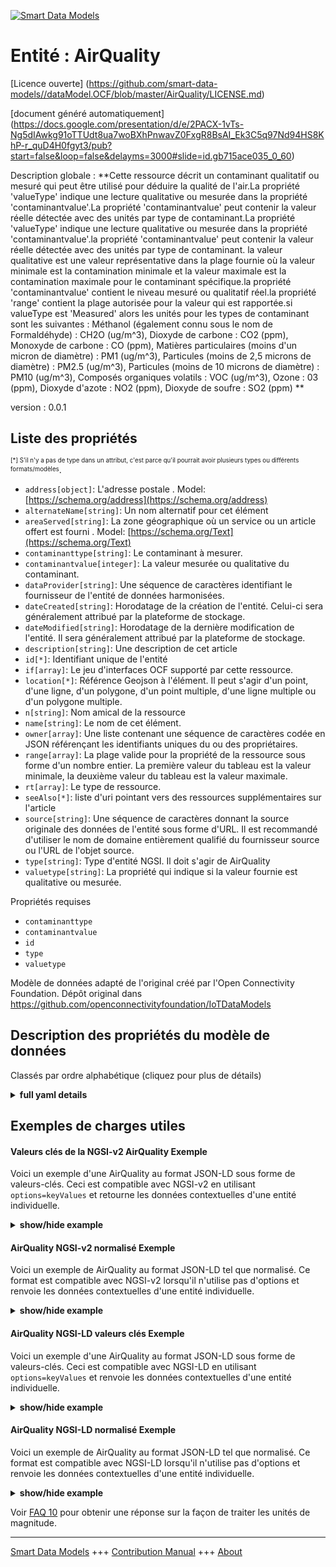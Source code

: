 <!-- 10-Header -->  
[![Smart Data Models](https://smartdatamodels.org/wp-content/uploads/2022/01/SmartDataModels_logo.png "Logo")](https://smartdatamodels.org)  
Entité : AirQuality  
===================<!-- /10-Header -->  
<!-- 15-License -->  
[Licence ouverte] (https://github.com/smart-data-models//dataModel.OCF/blob/master/AirQuality/LICENSE.md)  
[document généré automatiquement] (https://docs.google.com/presentation/d/e/2PACX-1vTs-Ng5dIAwkg91oTTUdt8ua7woBXhPnwavZ0FxgR8BsAI_Ek3C5q97Nd94HS8KhP-r_quD4H0fgyt3/pub?start=false&loop=false&delayms=3000#slide=id.gb715ace035_0_60)  
<!-- /15-License -->  
<!-- 20-Description -->  
Description globale : **Cette ressource décrit un contaminant qualitatif ou mesuré qui peut être utilisé pour déduire la qualité de l'air.La propriété 'valueType' indique une lecture qualitative ou mesurée dans la propriété 'contaminantvalue'.La propriété 'contaminantvalue' peut contenir la valeur réelle détectée avec des unités par type de contaminant.La propriété 'valueType' indique une lecture qualitative ou mesurée dans la propriété 'contaminantvalue'.la propriété 'contaminantvalue' peut contenir la valeur réelle détectée avec des unités par type de contaminant. la valeur qualitative est une valeur représentative dans la plage fournie où la valeur minimale est la contamination minimale et la valeur maximale est la contamination maximale pour le contaminant spécifique.la propriété 'contaminantvalue' contient le niveau mesuré ou qualitatif réel.la propriété 'range' contient la plage autorisée pour la valeur qui est rapportée.si valueType est 'Measured' alors les unités pour les types de contaminant sont les suivantes : Méthanol (également connu sous le nom de Formaldéhyde) : CH2O (ug/m^3), Dioxyde de carbone : CO2 (ppm), Monoxyde de carbone : CO (ppm), Matières particulaires (moins d'un micron de diamètre) : PM1 (ug/m^3), Particules (moins de 2,5 microns de diamètre) : PM2.5 (ug/m^3), Particules (moins de 10 microns de diamètre) : PM10 (ug/m^3), Composés organiques volatils : VOC (ug/m^3), Ozone : 03 (ppm), Dioxyde d'azote : NO2 (ppm), Dioxyde de soufre : SO2 (ppm) **  
version : 0.0.1  
<!-- /20-Description -->  
<!-- 30-PropertiesList -->  

## Liste des propriétés  

<sup><sub>[*] S'il n'y a pas de type dans un attribut, c'est parce qu'il pourrait avoir plusieurs types ou différents formats/modèles</sub></sup>.  
- `address[object]`: L'adresse postale  . Model: [https://schema.org/address](https://schema.org/address)- `alternateName[string]`: Un nom alternatif pour cet élément  - `areaServed[string]`: La zone géographique où un service ou un article offert est fourni  . Model: [https://schema.org/Text](https://schema.org/Text)- `contaminanttype[string]`: Le contaminant à mesurer.  - `contaminantvalue[integer]`: La valeur mesurée ou qualitative du contaminant.  - `dataProvider[string]`: Une séquence de caractères identifiant le fournisseur de l'entité de données harmonisées.  - `dateCreated[string]`: Horodatage de la création de l'entité. Celui-ci sera généralement attribué par la plateforme de stockage.  - `dateModified[string]`: Horodatage de la dernière modification de l'entité. Il sera généralement attribué par la plateforme de stockage.  - `description[string]`: Une description de cet article  - `id[*]`: Identifiant unique de l'entité  - `if[array]`: Le jeu d'interfaces OCF supporté par cette ressource.  - `location[*]`: Référence Geojson à l'élément. Il peut s'agir d'un point, d'une ligne, d'un polygone, d'un point multiple, d'une ligne multiple ou d'un polygone multiple.  - `n[string]`: Nom amical de la ressource  - `name[string]`: Le nom de cet élément.  - `owner[array]`: Une liste contenant une séquence de caractères codée en JSON référençant les identifiants uniques du ou des propriétaires.  - `range[array]`: La plage valide pour la propriété de la ressource sous forme d'un nombre entier. La première valeur du tableau est la valeur minimale, la deuxième valeur du tableau est la valeur maximale.  - `rt[array]`: Le type de ressource.  - `seeAlso[*]`: liste d'uri pointant vers des ressources supplémentaires sur l'article  - `source[string]`: Une séquence de caractères donnant la source originale des données de l'entité sous forme d'URL. Il est recommandé d'utiliser le nom de domaine entièrement qualifié du fournisseur source ou l'URL de l'objet source.  - `type[string]`: Type d'entité NGSI. Il doit s'agir de AirQuality  - `valuetype[string]`: La propriété qui indique si la valeur fournie est qualitative ou mesurée.  <!-- /30-PropertiesList -->  
<!-- 35-RequiredProperties -->  
Propriétés requises  
- `contaminanttype`  - `contaminantvalue`  - `id`  - `type`  - `valuetype`  <!-- /35-RequiredProperties -->  
<!-- 40-RequiredProperties -->  
Modèle de données adapté de l'original créé par l'Open Connectivity Foundation. Dépôt original dans https://github.com/openconnectivityfoundation/IoTDataModels  
<!-- /40-RequiredProperties -->  
<!-- 50-DataModelHeader -->  
## Description des propriétés du modèle de données  
Classés par ordre alphabétique (cliquez pour plus de détails)  
<!-- /50-DataModelHeader -->  
<!-- 60-ModelYaml -->  
<details><summary><strong>full yaml details</strong></summary>    
```yaml  
AirQuality:    
  description: 'This Resource describes a qualitative or measured contaminant that can be used to infer Air Quality.The Property ''valueType'' indicates a qualitative or measured reading within the contaminantvalue Property.The Property ''contaminantvalue'' can contain the actual sensed value with units per contaminant type.Qualitative is a representative value within the range provided where the minimum value is minimum contamination and maximum value is maximum contamination for the specific contaminant.The Property ''contaminantvalue'' contains the actual measured or qualitative level.The Property ''range'' contains the allowed range for the value that is being reported.If valueType is ''Measured'' then the units for the contaminant types are as follows: Methanol (also known as Formaldehyde): CH2O (ug/m^3), Carbon Dioxide: CO2 (ppm), Carbon Monoxide: CO (ppm), Particulate Matter (less than 1 micron in diameter): PM1 (ug/m^3), Particulate Matter (less than 2.5 microns in diameter): PM2.5 (ug/m^3), Particulate Matter (less than 10 microns in diameter): PM10 (ug/m^3), Volatile Organic Compounds: VOC (ug/m^3), Ozone: 03 (ppm), Nitrogen dioxide: NO2 (ppm), Sulphur dioxide: SO2 (ppm) '    
  properties:    
    address:    
      description: 'The mailing address'    
      properties:    
        addressCountry:    
          description: 'Property. The country. For example, Spain. Model:''https://schema.org/addressCountry'''    
          type: string    
        addressLocality:    
          description: 'Property. The locality in which the street address is, and which is in the region. Model:''https://schema.org/addressLocality'''    
          type: string    
        addressRegion:    
          description: 'Property. The region in which the locality is, and which is in the country. Model:''https://schema.org/addressRegion'''    
          type: string    
        postOfficeBoxNumber:    
          description: 'Property. The post office box number for PO box addresses. For example, 03578. Model:''https://schema.org/postOfficeBoxNumber'''    
          type: string    
        postalCode:    
          description: 'Property. The postal code. For example, 24004. Model:''https://schema.org/https://schema.org/postalCode'''    
          type: string    
        streetAddress:    
          description: 'Property. The street address. Model:''https://schema.org/streetAddress'''    
          type: string    
      type: object    
      x-ngsi:    
        model: https://schema.org/address    
        type: Property    
    alternateName:    
      description: 'An alternative name for this item'    
      type: string    
      x-ngsi:    
        type: Property    
    areaServed:    
      description: 'The geographic area where a service or offered item is provided'    
      type: string    
      x-ngsi:    
        model: https://schema.org/Text    
        type: Property    
    contaminanttype:    
      description: 'The contaminant being measured.'    
      enum:    
        - CH2O    
        - CO2    
        - CO    
        - PM1    
        - PM2.5    
        - PM10    
        - VOC    
        - Smoke    
        - Odor    
        - AirPollution    
        - NO2    
        - SO2    
        - O3    
      readOnly: true    
      type: string    
      x-ngsi:    
        type: Property    
    contaminantvalue:    
      description: 'The measured or qualitative value for the contaminant.'    
      readOnly: true    
      type: integer    
      x-ngsi:    
        type: Property    
    dataProvider:    
      description: 'A sequence of characters identifying the provider of the harmonised data entity.'    
      type: string    
      x-ngsi:    
        type: Property    
    dateCreated:    
      description: 'Entity creation timestamp. This will usually be allocated by the storage platform.'    
      format: date-time    
      type: string    
      x-ngsi:    
        type: Property    
    dateModified:    
      description: 'Timestamp of the last modification of the entity. This will usually be allocated by the storage platform.'    
      format: date-time    
      type: string    
      x-ngsi:    
        type: Property    
    description:    
      description: 'A description of this item'    
      type: string    
      x-ngsi:    
        type: Property    
    id:    
      anyOf: &airquality_-_properties_-_owner_-_items_-_anyof    
        - description: 'Property. Identifier format of any NGSI entity'    
          maxLength: 256    
          minLength: 1    
          pattern: ^[\w\-\.\{\}\$\+\*\[\]`|~^@!,:\\]+$    
          type: string    
        - description: 'Property. Identifier format of any NGSI entity'    
          format: uri    
          type: string    
      description: 'Unique identifier of the entity'    
      x-ngsi:    
        type: Property    
    if:    
      description: 'The OCF Interface set supported by this Resource.'    
      items:    
        enum:    
          - oic.if.s    
          - oic.if.baseline    
        type: string    
      minItems: 2    
      readOnly: true    
      type: array    
      uniqueItems: true    
      x-ngsi:    
        type: Property    
    location:    
      description: 'Geojson reference to the item. It can be Point, LineString, Polygon, MultiPoint, MultiLineString or MultiPolygon'    
      oneOf:    
        - description: 'GeoProperty. Geojson reference to the item. Point'    
          properties:    
            bbox:    
              items:    
                type: number    
              minItems: 4    
              type: array    
            coordinates:    
              items:    
                type: number    
              minItems: 2    
              type: array    
            type:    
              enum:    
                - Point    
              type: string    
          required:    
            - type    
            - coordinates    
          title: 'GeoJSON Point'    
          type: object    
        - description: 'GeoProperty. Geojson reference to the item. LineString'    
          properties:    
            bbox:    
              items:    
                type: number    
              minItems: 4    
              type: array    
            coordinates:    
              items:    
                items:    
                  type: number    
                minItems: 2    
                type: array    
              minItems: 2    
              type: array    
            type:    
              enum:    
                - LineString    
              type: string    
          required:    
            - type    
            - coordinates    
          title: 'GeoJSON LineString'    
          type: object    
        - description: 'GeoProperty. Geojson reference to the item. Polygon'    
          properties:    
            bbox:    
              items:    
                type: number    
              minItems: 4    
              type: array    
            coordinates:    
              items:    
                items:    
                  items:    
                    type: number    
                  minItems: 2    
                  type: array    
                minItems: 4    
                type: array    
              type: array    
            type:    
              enum:    
                - Polygon    
              type: string    
          required:    
            - type    
            - coordinates    
          title: 'GeoJSON Polygon'    
          type: object    
        - description: 'GeoProperty. Geojson reference to the item. MultiPoint'    
          properties:    
            bbox:    
              items:    
                type: number    
              minItems: 4    
              type: array    
            coordinates:    
              items:    
                items:    
                  type: number    
                minItems: 2    
                type: array    
              type: array    
            type:    
              enum:    
                - MultiPoint    
              type: string    
          required:    
            - type    
            - coordinates    
          title: 'GeoJSON MultiPoint'    
          type: object    
        - description: 'GeoProperty. Geojson reference to the item. MultiLineString'    
          properties:    
            bbox:    
              items:    
                type: number    
              minItems: 4    
              type: array    
            coordinates:    
              items:    
                items:    
                  items:    
                    type: number    
                  minItems: 2    
                  type: array    
                minItems: 2    
                type: array    
              type: array    
            type:    
              enum:    
                - MultiLineString    
              type: string    
          required:    
            - type    
            - coordinates    
          title: 'GeoJSON MultiLineString'    
          type: object    
        - description: 'GeoProperty. Geojson reference to the item. MultiLineString'    
          properties:    
            bbox:    
              items:    
                type: number    
              minItems: 4    
              type: array    
            coordinates:    
              items:    
                items:    
                  items:    
                    items:    
                      type: number    
                    minItems: 2    
                    type: array    
                  minItems: 4    
                  type: array    
                type: array    
              type: array    
            type:    
              enum:    
                - MultiPolygon    
              type: string    
          required:    
            - type    
            - coordinates    
          title: 'GeoJSON MultiPolygon'    
          type: object    
      x-ngsi:    
        type: GeoProperty    
    n:    
      description: 'Friendly name of the Resource'    
      maxLength: 64    
      readOnly: true    
      type: string    
      x-ngsi:    
        type: Property    
    name:    
      description: 'The name of this item.'    
      type: string    
      x-ngsi:    
        type: Property    
    owner:    
      description: 'A List containing a JSON encoded sequence of characters referencing the unique Ids of the owner(s)'    
      items:    
        anyOf: *airquality_-_properties_-_owner_-_items_-_anyof    
        description: 'Property. Unique identifier of the entity'    
      type: array    
      x-ngsi:    
        type: Property    
    range:    
      description: 'The valid range for the Property in the Resource as an integer. The first value in the array is the minimum value, the second value in the array is the maximum value.'    
      items:    
        type: integer    
      maxItems: 2    
      minItems: 2    
      readOnly: true    
      type: array    
      x-ngsi:    
        type: Property    
    rt:    
      description: 'The Resource Type.'    
      items:    
        enum:    
          - oic.r.airquality    
        maxLength: 64    
        type: string    
      minItems: 1    
      readOnly: true    
      type: array    
      uniqueItems: true    
      x-ngsi:    
        type: Property    
    seeAlso:    
      description: 'list of uri pointing to additional resources about the item'    
      oneOf:    
        - items:    
            format: uri    
            type: string    
          minItems: 1    
          type: array    
        - format: uri    
          type: string    
      x-ngsi:    
        type: Property    
    source:    
      description: 'A sequence of characters giving the original source of the entity data as a URL. Recommended to be the fully qualified domain name of the source provider, or the URL to the source object.'    
      type: string    
      x-ngsi:    
        type: Property    
    type:    
      description: 'NGSI entity type. It has to be AirQuality'    
      enum:    
        - AirQuality    
      type: string    
      x-ngsi:    
        type: Property    
    valuetype:    
      description: 'The property that indicates whether the provided value is qualitative or measured.'    
      enum:    
        - Qualitative    
        - Measured    
      readOnly: true    
      type: string    
      x-ngsi:    
        type: Property    
  required:    
    - contaminantvalue    
    - contaminanttype    
    - valuetype    
    - id    
    - type    
  type: object    
  x-derived-from: https://raw.githubusercontent.com/openconnectivityfoundation/IoTDataModels/master/AirQualityResURI.swagger.json    
  x-disclaimer: 'Redistribution and use in source and binary forms, with or without modification, are permitted  provided that the license conditions are met. Copyleft (c) 2021 Contributors to Smart Data Models Program'    
  x-license-url: https://github.com/smart-data-models/dataModel.OCF/blob/master/AirQuality/LICENSE.md    
  x-model-schema: https://smart-data-models.github.io/dataModel.OCF/AirQuality/schema.json    
  x-model-tags: OCF    
  x-version: 0.0.1    
```  
</details>    
<!-- /60-ModelYaml -->  
<!-- 70-MiddleNotes -->  
<!-- /70-MiddleNotes -->  
<!-- 80-Examples -->  
## Exemples de charges utiles  
#### Valeurs clés de la NGSI-v2 AirQuality Exemple  
Voici un exemple d'une AirQuality au format JSON-LD sous forme de valeurs-clés. Ceci est compatible avec NGSI-v2 en utilisant `options=keyValues` et retourne les données contextuelles d'une entité individuelle.  
<details><summary><strong>show/hide example</strong></summary>    
```json  
{  
  "id": "urn:ngsi-ld:AirQuality:id:PFXO:54743602",  
  "dateCreated": "2001-08-05T08:57:06Z",  
  "dateModified": "1981-11-22T02:48:46Z",  
  "source": "Lose involve civil region expert similar visit church. Continue cultural of quite since mother. Garden outside spend wind.",  
  "name": "Reality election expert. Ball your section why strong baby. Ahead usually front price daughter. Go common draw high.",  
  "alternateName": "Party design avoid technology dinner whatever. Baby hold reduce speech. Inside great certain today want member start.",  
  "description": "Choice behavior two direction type reduce wish. Tough responsibility choice though party. Energy so development across many traditional scene trade.",  
  "dataProvider": "Challenge nothing financial about off cup. Cup movement accept professional source stock couple charge. Ready everyone decade choose news nearly sell.",  
  "owner": [  
    "urn:ngsi-ld:AirQuality:items:MMLD:94586360",  
    "urn:ngsi-ld:AirQuality:items:QUQB:11049322"  
  ],  
  "seeAlso": [  
    "urn:ngsi-ld:AirQuality:items:QRGK:95918228",  
    "urn:ngsi-ld:AirQuality:items:XRLP:04774136"  
  ],  
  "location": {  
    "type": "Point",  
    "coordinates": [  
      9.815136,  
      -92.524037  
    ]  
  },  
  "address": {  
    "streetAddress": "Couple sense senior bar imagine voice. Risk letter reduce commercial. End size building remember respond southern. Teacher friend home risk.",  
    "addressLocality": "Tough former data TV. Fact huge someone recent easy point.",  
    "addressRegion": "Guess however serious author true left always. Determine police name home start.",  
    "addressCountry": "Those either bring per. Drug event listen movie. Decide score quite today successful eye effort.",  
    "postalCode": "Night sometimes wrong candidate something media bit. Old course do heart responsibility color important.",  
    "postOfficeBoxNumber": "Network wife theory. Whether lose agreement history though."  
  },  
  "areaServed": "Another consumer upon across our. True enough year big compare among. Off financial thank reach.",  
  "rt": [  
    "oic.r.airquality",  
    "oic.r.airquality"  
  ],  
  "contaminanttype": "CH2O",  
  "valuetype": "Qualitative",  
  "contaminantvalue": {  
    "type": "Property",  
    "value": 864  
  },  
  "n": "American whole magazine truth stop whose. On traditional measure example sense peace. Would mouth relate own chair.",  
  "range": [  
    864,  
    864  
  ],  
  "if": [  
    "oic.if.s",  
    "oic.if.baseline"  
  ],  
  "type": "AirQuality"  
}  
```  
</details>  
#### AirQuality NGSI-v2 normalisé Exemple  
Voici un exemple de AirQuality au format JSON-LD tel que normalisé. Ce format est compatible avec NGSI-v2 lorsqu'il n'utilise pas d'options et renvoie les données contextuelles d'une entité individuelle.  
<details><summary><strong>show/hide example</strong></summary>    
```json  
{  
  "id": {  
    "type": "string",  
    "value": "urn:ngsi-ld:AirQuality:id:PFXO:54743602"  
  },  
  "dateCreated": {  
    "format": "date-time",  
    "type": "string",  
    "value": "2001-08-05T08:57:06Z"  
  },  
  "dateModified": {  
    "format": "date-time",  
    "type": "string",  
    "value": "1981-11-22T02:48:46Z"  
  },  
  "source": {  
    "type": "string",  
    "value": "Lose involve civil region expert similar visit church. Continue cultural of quite since mother. Garden outside spend wind."  
  },  
  "name": {  
    "type": "string",  
    "value": "Reality election expert. Ball your section why strong baby. Ahead usually front price daughter. Go common draw high."  
  },  
  "alternateName": {  
    "type": "string",  
    "value": "Party design avoid technology dinner whatever. Baby hold reduce speech. Inside great certain today want member start."  
  },  
  "description": {  
    "type": "string",  
    "value": "Choice behavior two direction type reduce wish. Tough responsibility choice though party. Energy so development across many traditional scene trade."  
  },  
  "dataProvider": {  
    "type": "string",  
    "value": "Challenge nothing financial about off cup. Cup movement accept professional source stock couple charge. Ready everyone decade choose news nearly sell."  
  },  
  "owner": {  
    "type": "array",  
    "value": [  
      "urn:ngsi-ld:AirQuality:items:MMLD:94586360",  
      "urn:ngsi-ld:AirQuality:items:QUQB:11049322"  
    ]  
  },  
  "seeAlso": {  
    "type": "array",  
    "value": [  
      "urn:ngsi-ld:AirQuality:items:QRGK:95918228",  
      "urn:ngsi-ld:AirQuality:items:XRLP:04774136"  
    ]  
  },  
  "location": {  
    "type": "object",  
    "value": {  
      "type": "Point",  
      "coordinates": [  
        9.815136,  
        -92.524037  
      ]  
    }  
  },  
  "address": {  
    "type": "object",  
    "value": {  
      "streetAddress": "Couple sense senior bar imagine voice. Risk letter reduce commercial. End size building remember respond southern. Teacher friend home risk.",  
      "addressLocality": "Tough former data TV. Fact huge someone recent easy point.",  
      "addressRegion": "Guess however serious author true left always. Determine police name home start.",  
      "addressCountry": "Those either bring per. Drug event listen movie. Decide score quite today successful eye effort.",  
      "postalCode": "Night sometimes wrong candidate something media bit. Old course do heart responsibility color important.",  
      "postOfficeBoxNumber": "Network wife theory. Whether lose agreement history though."  
    }  
  },  
  "areaServed": {  
    "type": "string",  
    "value": "Another consumer upon across our. True enough year big compare among. Off financial thank reach."  
  },  
  "rt": {  
    "type": "array",  
    "value": [  
      "oic.r.airquality",  
      "oic.r.airquality"  
    ]  
  },  
  "contaminanttype": {  
    "type": "string",  
    "value": "CH2O"  
  },  
  "valuetype": {  
    "type": "string",  
    "value": "Qualitative"  
  },  
  "contaminantvalue": {  
    "type": "object",  
    "value": {  
      "type": "Property",  
      "value": 864  
    }  
  },  
  "n": {  
    "type": "string",  
    "value": "American whole magazine truth stop whose. On traditional measure example sense peace. Would mouth relate own chair."  
  },  
  "range": {  
    "type": "array",  
    "value": [  
      864,  
      864  
    ]  
  },  
  "if": {  
    "type": "array",  
    "value": [  
      "oic.if.s",  
      "oic.if.baseline"  
    ]  
  },  
  "type": {  
    "type": "string",  
    "value": "AirQuality"  
  }  
}  
```  
</details>  
#### AirQuality NGSI-LD valeurs clés Exemple  
Voici un exemple d'une AirQuality au format JSON-LD sous forme de valeurs-clés. Ceci est compatible avec NGSI-LD en utilisant `options=keyValues` et renvoie les données contextuelles d'une entité individuelle.  
<details><summary><strong>show/hide example</strong></summary>    
```json  
{  
    "id": "urn:ngsi-ld:AirQuality:id:PFXO:54743602",  
    "dateCreated": "2001-08-05T08:57:06Z",  
    "dateModified": "1981-11-22T02:48:46Z",  
    "source": "Lose involve civil region expert similar visit church. Continue cultural of quite since mother. Garden outside spend wind.",  
    "name": "Reality election expert. Ball your section why strong baby. Ahead usually front price daughter. Go common draw high.",  
    "alternateName": "Party design avoid technology dinner whatever. Baby hold reduce speech. Inside great certain today want member start.",  
    "description": "Choice behavior two direction type reduce wish. Tough responsibility choice though party. Energy so development across many traditional scene trade.",  
    "dataProvider": "Challenge nothing financial about off cup. Cup movement accept professional source stock couple charge. Ready everyone decade choose news nearly sell.",  
    "owner": [  
        "urn:ngsi-ld:AirQuality:items:MMLD:94586360",  
        "urn:ngsi-ld:AirQuality:items:QUQB:11049322"  
    ],  
    "seeAlso": [  
        "urn:ngsi-ld:AirQuality:items:QRGK:95918228",  
        "urn:ngsi-ld:AirQuality:items:XRLP:04774136"  
    ],  
    "location": {  
        "type": "Point",  
        "coordinates": [  
            9.815136,  
            -92.524037  
        ]  
    },  
    "address": {  
        "streetAddress": "Couple sense senior bar imagine voice. Risk letter reduce commercial. End size building remember respond southern. Teacher friend home risk.",  
        "addressLocality": "Tough former data TV. Fact huge someone recent easy point.",  
        "addressRegion": "Guess however serious author true left always. Determine police name home start.",  
        "addressCountry": "Those either bring per. Drug event listen movie. Decide score quite today successful eye effort.",  
        "postalCode": "Night sometimes wrong candidate something media bit. Old course do heart responsibility color important.",  
        "postOfficeBoxNumber": "Network wife theory. Whether lose agreement history though."  
    },  
    "areaServed": "Another consumer upon across our. True enough year big compare among. Off financial thank reach.",  
    "rt": [  
        "oic.r.airquality",  
        "oic.r.airquality"  
    ],  
    "contaminanttype": "CH2O",  
    "valuetype": "Qualitative",  
    "contaminantvalue": {  
        "type": "Property",  
        "value": 864  
    },  
    "n": "American whole magazine truth stop whose. On traditional measure example sense peace. Would mouth relate own chair.",  
    "range": [  
        864,  
        864  
    ],  
    "if": [  
        "oic.if.s",  
        "oic.if.baseline"  
    ],  
    "type": "AirQuality",  
    "@context": [  
        "https://smartdatamodels.org/context.jsonld",  
        "https://raw.githubusercontent.com/smart-data-models/dataModel.OCF/master/context.jsonld"  
    ]  
}  
```  
</details>  
#### AirQuality NGSI-LD normalisé Exemple  
Voici un exemple de AirQuality au format JSON-LD tel que normalisé. Ce format est compatible avec NGSI-LD lorsqu'il n'utilise pas d'options et renvoie les données contextuelles d'une entité individuelle.  
<details><summary><strong>show/hide example</strong></summary>    
```json  
{  
    "id": "urn:ngsi-ld:AirQuality:id:LNQC:72550215",  
    "dateCreated": {  
        "type": "Property",  
        "value": {  
            "@type": "DateTime",  
            "@value": "1977-12-12T05:27:39Z"  
        }  
    },  
    "dateModified": {  
        "type": "Property",  
        "value": {  
            "@type": "DateTime",  
            "@value": "2013-02-06T05:53:44Z"  
        }  
    },  
    "source": {  
        "type": "Property",  
        "value": "Successful he may. Civil soldier well whom challenge anyone. True director bad material control but. Want entire nothing herself middle song."  
    },  
    "name": {  
        "type": "Property",  
        "value": "Finish line north particularly wait step. Child argue add."  
    },  
    "alternateName": {  
        "type": "Property",  
        "value": "Do especially world tonight remember."  
    },  
    "description": {  
        "type": "Property",  
        "value": "Film wish edge star address lose action drive. Safe may decide college. Agent everybody available party range. Owner turn baby response."  
    },  
    "dataProvider": {  
        "type": "Property",  
        "value": "Quickly boy hour indeed wish success. Police break reach able unit. Particularly painting around light lose."  
    },  
    "owner": {  
        "type": "Property",  
        "value": [  
            "urn:ngsi-ld:AirQuality:items:CBIB:33216193",  
            "urn:ngsi-ld:AirQuality:items:RJZC:40470330"  
        ]  
    },  
    "seeAlso": {  
        "type": "Property",  
        "value": [  
            "urn:ngsi-ld:AirQuality:items:IZCL:58197135"  
        ]  
    },  
    "location": {  
        "type": "Property",  
        "value": {  
            "type": "Point",  
            "coordinates": [  
                16.41076,  
                -119.319515  
            ]  
        }  
    },  
    "address": {  
        "type": "Property",  
        "value": {  
            "streetAddress": "Create policy name full. Trial care card along open investment. Individual great while knowledge.",  
            "addressLocality": "Parent school through visit property various nature. Position picture a how director.",  
            "addressRegion": "Certainly become deep. Buy image strategy. It quite edge already executive nation same. More window left real.",  
            "addressCountry": "Report picture series tough final attorney. Hold mind take myself reduce. Majority chair check magazine.",  
            "postalCode": "Enjoy professor low. Building customer loss chair management. Goal factor gun. Administration create very physical eye phone.",  
            "postOfficeBoxNumber": "Hear window pay door image stage TV. Budget second response since fill interview."  
        }  
    },  
    "areaServed": {  
        "type": "Property",  
        "value": "Case really society describe. Live responsibility knowledge goal degree station."  
    },  
    "rt": {  
        "type": "Property",  
        "value": [  
            "oic.r.airquality"  
        ]  
    },  
    "contaminanttype": {  
        "type": "Property",  
        "value": "NO2"  
    },  
    "valuetype": {  
        "type": "Property",  
        "value": "Measured"  
    },  
    "contaminantvalue": {  
        "type": "Property",  
        "value": 939  
    },  
    "n": {  
        "type": "Property",  
        "value": "Happen opportunity town religious parent social bad. Mean parent nature understand cell stuff."  
    },  
    "range": {  
        "type": "Property",  
        "value": [  
            728,  
            9  
        ]  
    },  
    "if": {  
        "type": "Property",  
        "value": [  
            "oic.if.s",  
            "oic.if.s"  
        ]  
    },  
    "type": "AirQuality",  
    "@context": [  
        "https://smartdatamodels.org/context.jsonld",  
        "https://raw.githubusercontent.com/smart-data-models/dataModel.OCF/master/context.jsonld"  
    ]  
}  
```  
</details><!-- /80-Examples -->  
<!-- 90-FooterNotes -->  
<!-- /90-FooterNotes -->  
<!-- 95-Units -->  
Voir [FAQ 10](https://smartdatamodels.org/index.php/faqs/) pour obtenir une réponse sur la façon de traiter les unités de magnitude.  
<!-- /95-Units -->  
<!-- 97-LastFooter -->  
---  
[Smart Data Models](https://smartdatamodels.org) +++ [Contribution Manual](https://bit.ly/contribution_manual) +++ [About](https://bit.ly/Introduction_SDM)<!-- /97-LastFooter -->  

